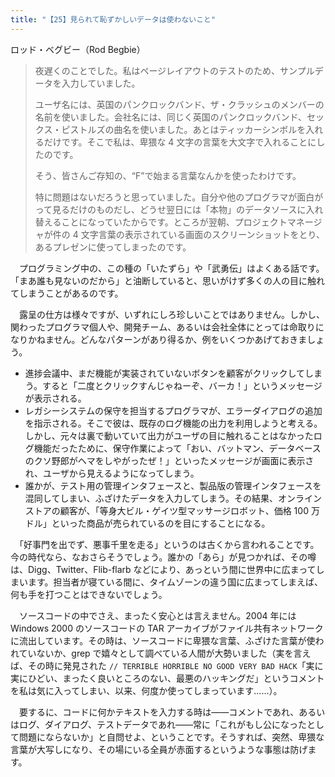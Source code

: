 ```yaml
---
title: "【25】見られて恥ずかしいデータは使わないこと"
---
```



ロッド・ベグビー（Rod Begbie）


> 夜遅くのことでした。私はページレイアウトのテストのため、サンプルデータを入力していました。
> 
> ユーザ名には、英国のパンクロックバンド、ザ・クラッシュのメンバーの名前を使いました。会社名には、同じく英国のパンクロックバンド、セックス・ピストルズの曲名を使いました。あとはティッカーシンボルを入れるだけです。そこで私は、卑猥な 4 文字の言葉を大文字で入れることにしたのです。
> 
> そう、皆さんご存知の、“F”で始まる言葉なんかを使ったわけです。
> 
> 特に問題はないだろうと思っていました。自分や他のプログラマが面白がって見るだけのものだし、どうせ翌日には「本物」のデータソースに入れ替えることになっていたからです。ところが翌朝、プロジェクトマネージャが件の 4 文字言葉の表示されている画面のスクリーンショットをとり、あるプレゼンに使ってしまったのです。

　プログラミング中の、この種の「いたずら」や「武勇伝」はよくある話です。「まあ誰も見ないのだから」と油断していると、思いがけず多くの人の目に触れてしまうことがあるのです。

　露呈の仕方は様々ですが、いずれにしろ珍しいことではありません。しかし、関わったプログラマ個人や、開発チーム、あるいは会社全体にとっては命取りになりかねません。どんなパターンがあり得るか、例をいくつかあげておきましょう。

  - 進捗会議中、まだ機能が実装されていないボタンを顧客がクリックしてしまう。すると「二度とクリックすんじゃねーぞ、バーカ！」というメッセージが表示される。
  - レガシーシステムの保守を担当するプログラマが、エラーダイアログの追加を指示される。そこで彼は、既存のログ機能の出力を利用しようと考える。しかし、元々は裏で動いていて出力がユーザの目に触れることはなかったログ機能だったために、保守作業によって「おい、バットマン、データベースのクソ野郎がヘマをしやがったぜ！」といったメッセージが画面に表示され、ユーザから見えるようになってしまう。
  - 誰かが、テスト用の管理インタフェースと、製品版の管理インタフェースを混同してしまい、ふざけたデータを入力してしまう。その結果、オンラインストアの顧客が、「等身大ビル・ゲイツ型マッサージロボット、価格 100 万ドル」といった商品が売られているのを目にすることになる。

　「好事門を出でず、悪事千里を走る」というのは古くから言われることです。今の時代なら、なおさらそうでしょう。誰かの「あら」が見つかれば、その噂は、Digg、Twitter、Flib-flarb などにより、あっという間に世界中に広まってしまいます。担当者が寝ている間に、タイムゾーンの違う国に広まってしまえば、何も手を打つことはできないでしょう。

　ソースコードの中でさえ、まったく安心とは言えません。2004 年には Windows 2000 のソースコードの TAR アーカイブがファイル共有ネットワークに流出しています。その時は、ソースコードに卑猥な言葉、ふざけた言葉が使われていないか、grep で嬉々として調べている人間が大勢いました（実を言えば、その時に発見された `// TERRIBLE HORRIBLE NO GOOD VERY BAD HACK`「実に実にひどい、まったく良いところのない、最悪のハッキングだ」というコメントを私は気に入ってしまい、以来、何度か使ってしまっています……）。

　要するに、コードに何かテキストを入力する時は——コメントであれ、あるいはログ、ダイアログ、テストデータであれ——常に「これがもし公になったとして問題にならないか」と自問せよ、ということです。そうすれば、突然、卑猥な言葉が大写しになり、その場にいる全員が赤面するというような事態は防げます。

